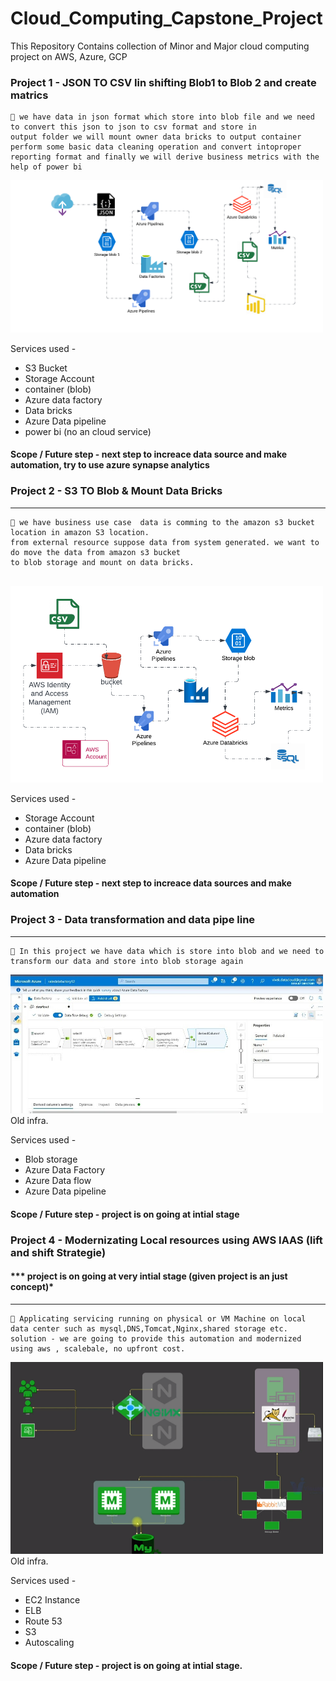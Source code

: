 # Cloud_Computing_Capstone_Project
This Repository Contains collection of Minor and Major cloud computing project on AWS, Azure, GCP

### Project 1 -  JSON TO CSV Iin shifting Blob1 to Blob 2 and create matrics

```
🎯 we have data in json format which store into blob file and we need to convert this json to json to csv format and store in 
output folder we will mount owner data bricks to output container perform some basic data cleaning operation and convert intoproper 
reporting format and finally we will derive business metrics with the help of power bi

```


<img width="500" src="Json to databricks/Copy of Cloud Architecture.png"/>

Services used -
- S3 Bucket
- Storage Account
- container (blob)
- Azure data factory
- Data bricks
- Azure Data pipeline
- power bi (no an cloud service)

#### Scope / Future step - next step to increace data source and make automation, try to use azure synapse analytics 

### Project 2 - S3 TO Blob & Mount Data Bricks
------------------------------------------------
```
🎯 we have business use case  data is comming to the amazon s3 bucket location in amazon S3 location. 
from external resource suppose data from system generated. we want to do move the data from amazon s3 bucket 
to blob storage and mount on data bricks.


```
<img width="500" src="S3 to Blob/Cloud Architecture.png"/>

Services used -
- Storage Account
- container (blob)
- Azure data factory
- Data bricks
- Azure Data pipeline

#### Scope / Future step - next step to increace data sources and make automation

### Project 3 - Data transformation and data pipe line

------------------------------------------------
```
🎯 In this project we have data which is store into blob and we need to transform our data and store into blob storage again
```
<img width="500" src="Data Transformation in AZ/img1.jpeg"/>
Old infra.

Services used -
- Blob storage
- Azure Data Factory
- Azure Data flow
- Azure Data pipeline

#### Scope / Future step - project is on going at intial stage

### Project 4 - Modernizating Local resources using AWS IAAS (lift and shift Strategie)

#### ***  project is on going at very intial stage (given project is an just concept)*
------------------------------------------------
```
🎯 Applicating servicing running on physical or VM Machine on local data center such as mysql,DNS,Tomcat,Nginx,shared storage etc.
solution - we are going to provide this automation and modernized using aws , scalebale, no upfront cost.

```
<img width="500" src="raw project/arcold1.png"/>
Old infra.

Services used -
- EC2 Instance
- ELB
- Route 53
- S3
- Autoscaling

#### Scope / Future step - project is on going at intial stage.
